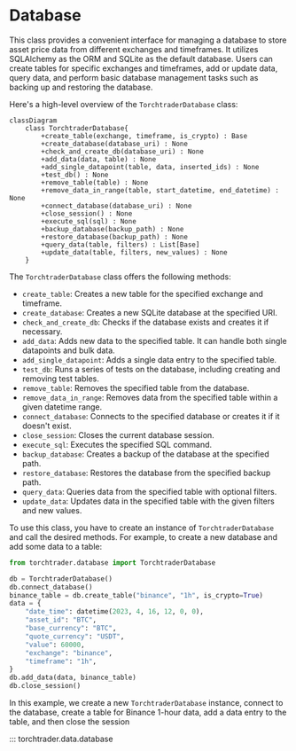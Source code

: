 # Database
This class provides a convenient interface for managing a database to store asset price data from different exchanges and timeframes. It utilizes SQLAlchemy as the ORM and SQLite as the default database. Users can create tables for specific exchanges and timeframes, add or update data, query data, and perform basic database management tasks such as backing up and restoring the database.

Here's a high-level overview of the `TorchtraderDatabase` class:



```mermaid
classDiagram
    class TorchtraderDatabase{
        +create_table(exchange, timeframe, is_crypto) : Base
        +create_database(database_uri) : None
        +check_and_create_db(database_uri) : None
        +add_data(data, table) : None
        +add_single_datapoint(table, data, inserted_ids) : None
        +test_db() : None
        +remove_table(table) : None
        +remove_data_in_range(table, start_datetime, end_datetime) : None
        +connect_database(database_uri) : None
        +close_session() : None
        +execute_sql(sql) : None
        +backup_database(backup_path) : None
        +restore_database(backup_path) : None
        +query_data(table, filters) : List[Base]
        +update_data(table, filters, new_values) : None
    }
```


The `TorchtraderDatabase` class offers the following methods:



* `create_table`: Creates a new table for the specified exchange and timeframe.
* `create_database`: Creates a new SQLite database at the specified URI.
* `check_and_create_db`: Checks if the database exists and creates it if necessary.
* `add_data`: Adds new data to the specified table. It can handle both single datapoints and bulk data.
* `add_single_datapoint`: Adds a single data entry to the specified table.
* `test_db`: Runs a series of tests on the database, including creating and removing test tables.
* `remove_table`: Removes the specified table from the database.
* `remove_data_in_range`: Removes data from the specified table within a given datetime range.
* `connect_database`: Connects to the specified database or creates it if it doesn't exist.
* `close_session`: Closes the current database session.
* `execute_sql`: Executes the specified SQL command.
* `backup_database`: Creates a backup of the database at the specified path.
* `restore_database`: Restores the database from the specified backup path.
* `query_data`: Queries data from the specified table with optional filters.
* `update_data`: Updates data in the specified table with the given filters and new values.

To use this class, you have to create an instance of `TorchtraderDatabase` and call the desired
methods. For example, to create a new database and add some data to a table:




```python
from torchtrader.database import TorchtraderDatabase

db = TorchtraderDatabase()
db.connect_database()
binance_table = db.create_table("binance", "1h", is_crypto=True)
data = {
    "date_time": datetime(2023, 4, 16, 12, 0, 0),
    "asset_id": "BTC",
    "base_currency": "BTC",
    "quote_currency": "USDT",
    "value": 60000,
    "exchange": "binance",
    "timeframe": "1h",
}
db.add_data(data, binance_table)
db.close_session()
```


In this example, we create a new `TorchtraderDatabase` instance, connect to the database, create a table for Binance 1-hour data, add a data entry to the table, and then close the session


::: torchtrader.data.database
